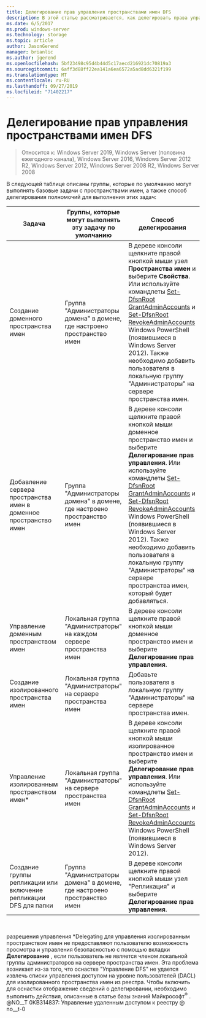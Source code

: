 ```yaml
---
title: Делегирование прав управления пространствами имен DFS
description: В этой статье рассматривается, как делегировать права управления пространствами имен DFS, а также какие группы могут по умолчанию выполнять задачи, связанные с пространствами имен.
ms.date: 6/5/2017
ms.prod: windows-server
ms.technology: storage
ms.topic: article
author: JasonGerend
manager: brianlic
ms.author: jgerend
ms.openlocfilehash: 5bf23498c95d4b44d5c17aecd216921dc70819a3
ms.sourcegitcommit: 6aff3d88ff22ea141a6ea6572a5ad8dd6321f199
ms.translationtype: MT
ms.contentlocale: ru-RU
ms.lasthandoff: 09/27/2019
ms.locfileid: "71402217"
---
```

# <a name="delegate-management-permissions-for-dfs-namespaces"></a>Делегирование прав управления пространствами имен DFS

> Относится к: Windows Server 2019, Windows Server (половина ежегодного канала), Windows Server 2016, Windows Server 2012 R2, Windows Server 2012, Windows Server 2008 R2, Windows Server 2008

В следующей таблице описаны группы, которые по умолчанию могут выполнять базовые задачи с пространствами имен, а также способ делегирования полномочий для выполнения этих задач:

|Задача | Группы, которые могут выполнять эту задачу по умолчанию | Способ делегирования |
|---|---|---|
|Создание доменного пространства имен|Группа "Администраторы домена" в домене, где настроено пространство имен|В дереве консоли щелкните правой кнопкой мыши узел **Пространства имен** и выберите **Свойства**. Или используйте командлеты [Set-DfsnRoot GrantAdminAccounts](https://technet.microsoft.com/itpro/powershell/windows/dfsn/set-dfsnroot) и [Set-DfsnRoot RevokeAdminAccounts](https://technet.microsoft.com/itpro/powershell/windows/dfsn/set-dfsnroot) Windows PowerShell (появившиеся в Windows Server 2012). Также необходимо добавить пользователя в локальную группу "Администраторы" на сервере пространства имен.|
|Добавление сервера пространства имен в доменное пространство имен|Группа "Администраторы домена" в домене, где настроено пространство имен| В дереве консоли щелкните правой кнопкой мыши доменное пространство имен и выберите **Делегирование прав управления**. Или используйте командлеты [Set-DfsnRoot GrantAdminAccounts](https://technet.microsoft.com/itpro/powershell/windows/dfsn/set-dfsnroot) и [Set-DfsnRoot RevokeAdminAccounts](https://technet.microsoft.com/itpro/powershell/windows/dfsn/set-dfsnroot) Windows PowerShell (появившиеся в Windows Server 2012). Также необходимо добавить пользователя в локальную группу "Администраторы" на сервере пространства имен, который будет добавляться.|
|Управление доменным пространством имен|Локальная группа "Администраторы" на каждом сервере пространства имен| В дереве консоли щелкните правой кнопкой мыши доменное пространство имен и выберите **Делегирование прав управления**. |
|Создание изолированного пространства имен|Локальная группа "Администраторы" на сервере пространства имен| Добавьте пользователя в локальную группу "Администраторы" на сервере пространства имен. |
|Управление изолированным пространством имен*|Локальная группа "Администраторы" на сервере пространства имен| В дереве консоли щелкните правой кнопкой мыши изолированное пространство имен и выберите **Делегирование прав управления**. Или используйте командлеты [Set-DfsnRoot GrantAdminAccounts](https://technet.microsoft.com/itpro/powershell/windows/dfsn/set-dfsnroot) и [Set-DfsnRoot RevokeAdminAccounts](https://technet.microsoft.com/itpro/powershell/windows/dfsn/set-dfsnroot) Windows PowerShell (появившиеся в Windows Server 2012).|
|Создание группы репликации или включение репликации DFS для папки|Группа "Администраторы домена" в домене, где настроено пространство имен| В дереве консоли щелкните правой кнопкой мыши узел "Репликация" и выберите **Делегирование прав управления**. |

<br />

разрешения управления \*Delegating для управления изолированным пространством имен не предоставляют пользователю возможность просмотра и управления безопасностью с помощью вкладки **Делегирование** , если пользователь не является членом локальной группы администраторов на сервере пространства имен. Эта проблема возникает из-за того, что оснастке "Управление DFS" не удается извлечь списки управления доступом на уровне пользователей (DACL) для изолированного пространства имен из реестра. Чтобы включить для оснастки отображение сведений о делегировании, необходимо выполнить действия, описанные в статье базы знаний Майкрософт<sup>®</sup> . @NO__T 0KB314837: Управление удаленным доступом к реестру @ no__t-0